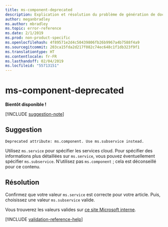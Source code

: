 ```yaml
---
title: ms-component-deprecated
description: Explication et résolution du problème de génération de documents ms-component-deprecated
author: meganbradley
ms.author: mbradley
ms.topic: error-reference
ms.date: 2/1/2019
ms.prod: non-product-specific
ms.openlocfilehash: 4f89571e2d4c50439806fb26b9967a4b7588f4a9
ms.sourcegitcommit: 203ca15fda2d217f082c74ec648c1f1db323f9f1
ms.translationtype: HT
ms.contentlocale: fr-FR
ms.lasthandoff: 02/04/2019
ms.locfileid: "55713151"
---
```

# <a name="ms-component-deprecated"></a>ms-component-deprecated

**Bientôt disponible !**

[!INCLUDE [suggestion-note](includes/suggestion-note.md)]

## <a name="suggestion"></a>Suggestion

`Deprecated attribute: ms.component. Use ms.subservice instead.`

Utilisez `ms.service` pour spécifier les services cloud. Pour spécifier des informations plus détaillées sur `ms.service`, vous pouvez éventuellement spécifier `ms.subservice`. N’utilisez pas `ms.component` ; cela est déconseillé pour ce contenu.

## <a name="resolution"></a>Résolution

Confirmez que votre valeur `ms.service` est correcte pour votre article. Puis, choisissez une valeur `ms.subservice` valide.

Vous trouverez les valeurs valides sur [ce site Microsoft interne](https://docsmetadatatool.azurewebsites.net/whitelists).

<!--make sure to add this file to your includes folder and verify the path-->
[!INCLUDE [validation-reference-help](includes/validation-reference-help.md)]
